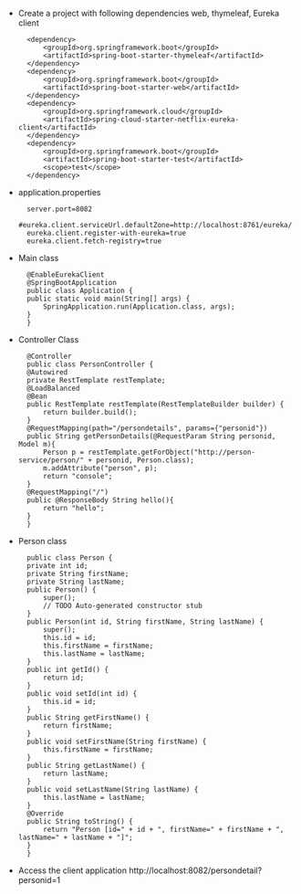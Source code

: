 * Create a project with following dependencies
	web, thymeleaf, Eureka client

		<dependency>
			<groupId>org.springframework.boot</groupId>
			<artifactId>spring-boot-starter-thymeleaf</artifactId>
		</dependency>
		<dependency>
			<groupId>org.springframework.boot</groupId>
			<artifactId>spring-boot-starter-web</artifactId>
		</dependency>
		<dependency>
			<groupId>org.springframework.cloud</groupId>
			<artifactId>spring-cloud-starter-netflix-eureka-client</artifactId>
		</dependency>
		<dependency>
			<groupId>org.springframework.boot</groupId>
			<artifactId>spring-boot-starter-test</artifactId>
			<scope>test</scope>
		</dependency>

* application.properties

		server.port=8082
		#eureka.client.serviceUrl.defaultZone=http://localhost:8761/eureka/
		eureka.client.register-with-eureka=true
		eureka.client.fetch-registry=true

* Main class


		@EnableEurekaClient
		@SpringBootApplication
		public class Application {
		public static void main(String[] args) {
			SpringApplication.run(Application.class, args);
		}
		}

* Controller Class


		@Controller
		public class PersonController {
		@Autowired
		private RestTemplate restTemplate;
		@LoadBalanced
		@Bean
		public RestTemplate restTemplate(RestTemplateBuilder builder) {
			return builder.build();
		}
		@RequestMapping(path="/persondetails", params={"personid"})
		public String getPersonDetails(@RequestParam String personid, Model m){
			Person p = restTemplate.getForObject("http://person-service/person/" + personid, Person.class);
			m.addAttribute("person", p);
			return "console";
		}
		@RequestMapping("/")
		public @ResponseBody String hello(){
			return "hello";
		}
		}

* Person class

		public class Person {
		private int id;
		private String firstName;
		private String lastName;
		public Person() {
			super();
			// TODO Auto-generated constructor stub
		}
		public Person(int id, String firstName, String lastName) {
			super();
			this.id = id;
			this.firstName = firstName;
			this.lastName = lastName;
		}
		public int getId() {
			return id;
		}
		public void setId(int id) {
			this.id = id;
		}
		public String getFirstName() {
			return firstName;
		}
		public void setFirstName(String firstName) {
			this.firstName = firstName;
		}
		public String getLastName() {
			return lastName;
		}
		public void setLastName(String lastName) {
			this.lastName = lastName;
		}
		@Override
		public String toString() {
			return "Person [id=" + id + ", firstName=" + firstName + ", lastName=" + lastName + "]";
		}
		}

* Access the client application http://localhost:8082/persondetail?personid=1
